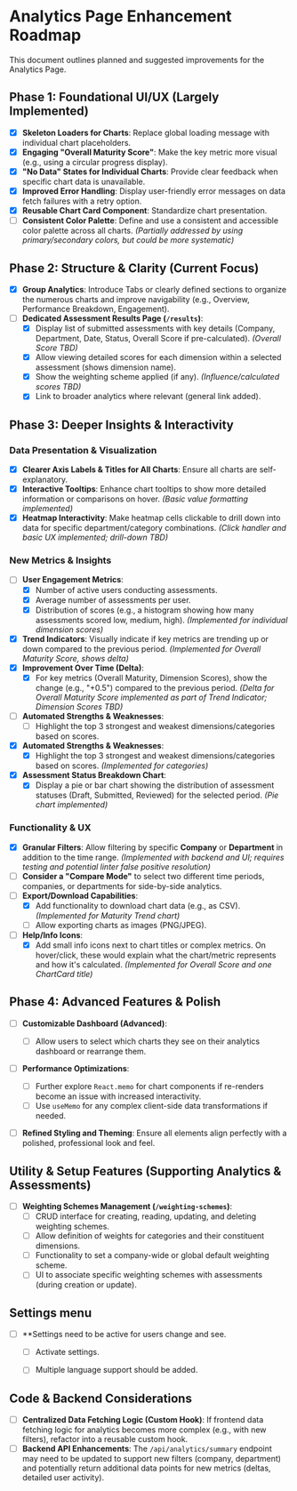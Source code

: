 # Analytics Page Enhancement Roadmap

This document outlines planned and suggested improvements for the Analytics Page.

## Phase 1: Foundational UI/UX (Largely Implemented)

- [x] **Skeleton Loaders for Charts**: Replace global loading message with individual chart placeholders.
- [x] **Engaging "Overall Maturity Score"**: Make the key metric more visual (e.g., using a circular progress display).
- [x] **"No Data" States for Individual Charts**: Provide clear feedback when specific chart data is unavailable.
- [x] **Improved Error Handling**: Display user-friendly error messages on data fetch failures with a retry option.
- [x] **Reusable Chart Card Component**: Standardize chart presentation.
- [ ] **Consistent Color Palette**: Define and use a consistent and accessible color palette across all charts. *(Partially addressed by using primary/secondary colors, but could be more systematic)*

## Phase 2: Structure & Clarity (Current Focus)

- [x] **Group Analytics**: Introduce Tabs or clearly defined sections to organize the numerous charts and improve navigability (e.g., Overview, Performance Breakdown, Engagement).
- [ ] **Dedicated Assessment Results Page (`/results`)**:
    - [x] Display list of submitted assessments with key details (Company, Department, Date, Status, Overall Score if pre-calculated). *(Overall Score TBD)*
    - [x] Allow viewing detailed scores for each dimension within a selected assessment (shows dimension name).
    - [x] Show the weighting scheme applied (if any). *(Influence/calculated scores TBD)*
    - [x] Link to broader analytics where relevant (general link added).

## Phase 3: Deeper Insights & Interactivity

### Data Presentation & Visualization
- [x] **Clearer Axis Labels & Titles for All Charts**: Ensure all charts are self-explanatory.
- [x] **Interactive Tooltips**: Enhance chart tooltips to show more detailed information or comparisons on hover. *(Basic value formatting implemented)*
- [x] **Heatmap Interactivity**: Make heatmap cells clickable to drill down into data for specific department/category combinations. *(Click handler and basic UX implemented; drill-down TBD)*

### New Metrics & Insights
- [ ] **User Engagement Metrics**:
    - [x] Number of active users conducting assessments.
    - [x] Average number of assessments per user.
    - [x] Distribution of scores (e.g., a histogram showing how many assessments scored low, medium, high). *(Implemented for individual dimension scores)*
- [x] **Trend Indicators**: Visually indicate if key metrics are trending up or down compared to the previous period. *(Implemented for Overall Maturity Score, shows delta)*
- [x] **Improvement Over Time (Delta)**:
    - [x] For key metrics (Overall Maturity, Dimension Scores), show the change (e.g., "+0.5") compared to the previous period. *(Delta for Overall Maturity Score implemented as part of Trend Indicator; Dimension Scores TBD)*
- [ ] **Automated Strengths & Weaknesses**:
    - [ ] Highlight the top 3 strongest and weakest dimensions/categories based on scores.
- [x] **Automated Strengths & Weaknesses**:
    - [x] Highlight the top 3 strongest and weakest dimensions/categories based on scores. *(Implemented for categories)*
- [x] **Assessment Status Breakdown Chart**:
    - [x] Display a pie or bar chart showing the distribution of assessment statuses (Draft, Submitted, Reviewed) for the selected period. *(Pie chart implemented)*

### Functionality & UX
- [x] **Granular Filters**: Allow filtering by specific **Company** or **Department** in addition to the time range. *(Implemented with backend and UI; requires testing and potential linter false positive resolution)*
- [ ] **Consider a "Compare Mode"** to select two different time periods, companies, or departments for side-by-side analytics.
- [ ] **Export/Download Capabilities**:
    - [x] Add functionality to download chart data (e.g., as CSV). *(Implemented for Maturity Trend chart)*
    - [ ] Allow exporting charts as images (PNG/JPEG).
- [ ] **Help/Info Icons**:
    - [x] Add small info icons next to chart titles or complex metrics. On hover/click, these would explain what the chart/metric represents and how it's calculated. *(Implemented for Overall Score and one ChartCard title)*

## Phase 4: Advanced Features & Polish

- [ ] **Customizable Dashboard (Advanced)**:
    - [ ] Allow users to select which charts they see on their analytics dashboard or rearrange them.
- [ ] **Performance Optimizations**:
    - [ ] Further explore `React.memo` for chart components if re-renders become an issue with increased interactivity.
    - [ ] Use `useMemo` for any complex client-side data transformations if needed.
- [ ] **Refined Styling and Theming**: Ensure all elements align perfectly with a polished, professional look and feel.



## Utility & Setup Features (Supporting Analytics & Assessments)

- [ ] **Weighting Schemes Management (`/weighting-schemes`)**:
    - [ ] CRUD interface for creating, reading, updating, and deleting weighting schemes.
    - [ ] Allow definition of weights for categories and their constituent dimensions.
    - [ ] Functionality to set a company-wide or global default weighting scheme.
    - [ ] UI to associate specific weighting schemes with assessments (during creation or update). 

## Settings menu
- [ ] **Settings need to be active for users change and see.
    - [ ] Activate settings.
    - [ ] Multiple language support should be added. 


## Code & Backend Considerations
- [ ] **Centralized Data Fetching Logic (Custom Hook)**: If frontend data fetching logic for analytics becomes more complex (e.g., with new filters), refactor into a reusable custom hook.
- [ ] **Backend API Enhancements**: The `/api/analytics/summary` endpoint may need to be updated to support new filters (company, department) and potentially return additional data points for new metrics (deltas, detailed user activity).